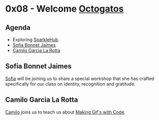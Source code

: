 # 0x08 - Welcome [Octogatos][octogatos]

## Agenda

* Exploring [SparkleHub][sparklehub].
* [Sofia Bonnet Jaimes](#sofia-bonnet-jaimes)
* [Camilo Garcia La Rotta](#camilo-garcia-la-rotta)

## Sofia Bonnet Jaimes

[Sofia][sofia] will be joining us to share a special workshop that she has crafted
specifically for our class on identity, recognition and gratitude.

## Camilo Garcia La Rotta

[Camilo][camilo] joins us to teach us about [Making Gif's with Code][making_gifs].

[camilo]: https://github.com/camilogarcialarotta
[making_gifs]: https://camilogarcialarotta.github.io/presentations/talks/gifs-in-go/
[octogatos]: https://twitter.com/octogatos
[sofia]: https://github.com/sofiatwins
[sparklehub]: https://github.com/CodeChica/SparkleHub-lite
